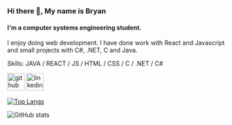### Hi there 👋, My name is Bryan
#### I'm a computer systems engineering student.
I enjoy doing web development. I have done work with React and Javascript and small projects with C#, .NET, C and Java.

Skills: JAVA / REACT / JS / HTML / CSS / C / .NET / C#


[<img src="https://img.icons8.com/nolan/64/github.png" alt='github' height='40'>](https://github.com/bryanjtc)  [<img src='https://img.icons8.com/nolan/64/linkedin-circled.png' alt='linkedin' height='40'>](https://www.linkedin.com/in/https://www.linkedin.com/in/bryanthomas25//)  

[![Top Langs](https://github-readme-stats.vercel.app/api/top-langs/?username=bryanjtc&theme=monokai)](https://github.com/anuraghazra/github-readme-stats)

![GitHub stats](https://github-readme-stats.vercel.app/api?username=bryanjtc&theme=monokai&show_icons=true&count_private=true&include_all_commits=true)  

